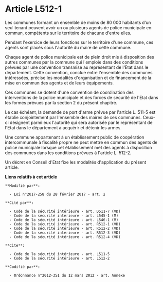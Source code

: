 # Article L512-1

Les communes formant un ensemble de moins de 80 000 habitants d'un seul tenant peuvent avoir un ou plusieurs agents de police
municipale en commun, compétents sur le territoire de chacune d'entre elles. 

Pendant l'exercice de leurs fonctions sur le territoire d'une commune, ces agents sont placés sous l'autorité du maire de
cette commune.

Chaque agent de police municipale est de plein droit mis à disposition des autres communes par la commune qui l'emploie dans
des conditions prévues par une convention transmise au représentant de l'Etat dans le département. Cette convention, conclue
entre l'ensemble des communes intéressées, précise les modalités d'organisation et de financement de la mise en commun des
agents et de leurs équipements. 

Ces communes se dotent d'une convention de coordination des interventions de la police municipale et des forces de sécurité
de l'Etat dans les formes prévues par la section 2 du présent chapitre. 

Le cas échéant, la demande de port d'arme prévue par l'article L. 511-5 est établie conjointement par l'ensemble des maires
de ces communes. Ceux-ci désignent parmi eux l'autorité qui sera autorisée par le représentant de l'Etat dans le département
à acquérir et détenir les armes. 

Une commune appartenant à un établissement public de coopération intercommunale à fiscalité propre ne peut mettre en commun
des agents de police municipale lorsque cet établissement met des agents à disposition des communes dans les conditions
prévues à l'article L. 512-2. 

Un décret en Conseil d'Etat fixe les modalités d'application du présent article.

**Liens relatifs à cet article**

	**Modifié par**:

	  - Loi n°2017-258 du 28 février 2017 - art. 2

	**Cité par**:

	  - Code de la sécurité intérieure - art. D511-7 (VD)
	  - Code de la sécurité intérieure - art. L545-1 (M)
	  - Code de la sécurité intérieure - art. L546-1 (M)
	  - Code de la sécurité intérieure - art. R512-1 (VD)
	  - Code de la sécurité intérieure - art. R512-2 (VD)
	  - Code de la sécurité intérieure - art. R512-3 (VD)
	  - Code de la sécurité intérieure - art. R512-4 (VD)

	**Cite**:

	  - Code de la sécurité intérieure - art. L511-5
	  - Code de la sécurité intérieure - art. L512-2

	**Codifié par**:

	  - Ordonnance n°2012-351 du 12 mars 2012 - art. Annexe
